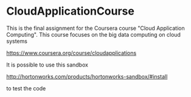 # CloudApplicationCourse

This is the final assignment for the Coursera course "Cloud Application Computing". This course focuses on the big data computing on cloud systems

https://www.coursera.org/course/cloudapplications

It is possible to use this sandbox

http://hortonworks.com/products/hortonworks-sandbox/#install

to test the code
